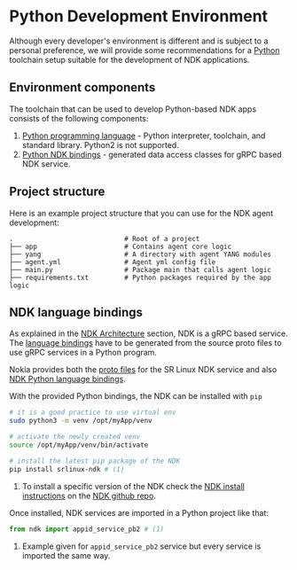 # Python Development Environment
Although every developer's environment is different and is subject to a personal preference, we will provide some recommendations for a [Python](https://www.python.org/) toolchain setup suitable for the development of NDK applications.

## Environment components
The toolchain that can be used to develop Python-based NDK apps consists of the following components:

1. [Python programming language](https://www.python.org/downloads/) - Python interpreter, toolchain, and standard library. Python2 is not supported.
2. [Python NDK bindings](https://github.com/nokia/srlinux-ndk-py) - generated data access classes for gRPC based NDK service.

## Project structure
Here is an example project structure that you can use for the NDK agent development:

```
.                            # Root of a project
├── app                      # Contains agent core logic
├── yang                     # A directory with agent YANG modules
├── agent.yml                # Agent yml config file
├── main.py                  # Package main that calls agent logic
├── requirements.txt         # Python packages required by the app logic
```

## NDK language bindings
As explained in the [NDK Architecture](../architecture.md) section, NDK is a gRPC based service. The [language bindings](https://grpc.io/docs/languages/python/quickstart/) have to be generated from the source proto files to use gRPC services in a Python program.

Nokia provides both the [proto files](https://github.com/nokia/srlinux-ndk-protobufs) for the SR Linux NDK service and also [NDK Python language bindings](https://github.com/nokia/srlinux-ndk-py).

With the provided Python bindings, the NDK can be installed with `pip`

```bash
# it is a good practice to use virtual env
sudo python3 -m venv /opt/myApp/venv

# activate the newly created venv
source /opt/myApp/venv/bin/activate

# install the latest pip package of the NDK
pip install srlinux-ndk # (1)
```

1. To install a specific version of the NDK check the [NDK install instructions](https://github.com/nokia/srlinux-ndk-py#installation) on the [NDK github repo](https://github.com/nokia/srlinux-ndk-py).

Once installed, NDK services are imported in a Python project like that:

```python
from ndk import appid_service_pb2 # (1)
```

1. Example given for `appid_service_pb2` service but every service is imported the same way.

